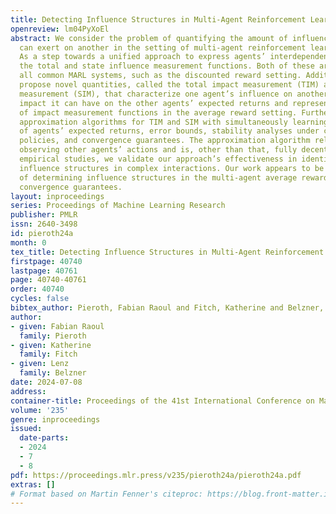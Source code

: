 ```yaml
---
title: Detecting Influence Structures in Multi-Agent Reinforcement Learning
openreview: lm04PyXoEl
abstract: We consider the problem of quantifying the amount of influence one agent
  can exert on another in the setting of multi-agent reinforcement learning (MARL).
  As a step towards a unified approach to express agents’ interdependencies, we introduce
  the total and state influence measurement functions. Both of these are valid for
  all common MARL systems, such as the discounted reward setting. Additionally, we
  propose novel quantities, called the total impact measurement (TIM) and state impact
  measurement (SIM), that characterize one agent’s influence on another by the maximum
  impact it can have on the other agents’ expected returns and represent instances
  of impact measurement functions in the average reward setting. Furthermore, we provide
  approximation algorithms for TIM and SIM with simultaneously learning approximations
  of agents’ expected returns, error bounds, stability analyses under changes of the
  policies, and convergence guarantees. The approximation algorithm relies only on
  observing other agents’ actions and is, other than that, fully decentralized. Through
  empirical studies, we validate our approach’s effectiveness in identifying intricate
  influence structures in complex interactions. Our work appears to be the first study
  of determining influence structures in the multi-agent average reward setting with
  convergence guarantees.
layout: inproceedings
series: Proceedings of Machine Learning Research
publisher: PMLR
issn: 2640-3498
id: pieroth24a
month: 0
tex_title: Detecting Influence Structures in Multi-Agent Reinforcement Learning
firstpage: 40740
lastpage: 40761
page: 40740-40761
order: 40740
cycles: false
bibtex_author: Pieroth, Fabian Raoul and Fitch, Katherine and Belzner, Lenz
author:
- given: Fabian Raoul
  family: Pieroth
- given: Katherine
  family: Fitch
- given: Lenz
  family: Belzner
date: 2024-07-08
address:
container-title: Proceedings of the 41st International Conference on Machine Learning
volume: '235'
genre: inproceedings
issued:
  date-parts:
  - 2024
  - 7
  - 8
pdf: https://proceedings.mlr.press/v235/pieroth24a/pieroth24a.pdf
extras: []
# Format based on Martin Fenner's citeproc: https://blog.front-matter.io/posts/citeproc-yaml-for-bibliographies/
---
```

